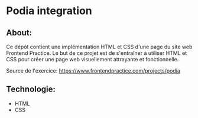 Podia integration
=================

About:
------
  Ce dépôt contient une implémentation HTML et CSS d'une page du site web Frontend Practice.
  Le but de ce projet est de s'entraîner à utiliser HTML et CSS pour créer une page web visuellement attrayante et fonctionnelle.

Source de l'exercice: https://www.frontendpractice.com/projects/podia

Technologie:
------------
  * HTML
  * CSS
